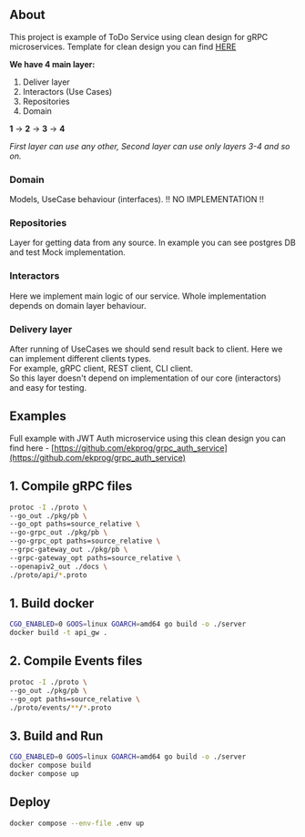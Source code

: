 ## About

This project is example of ToDo Service using clean design for gRPC microservices.
Template for clean design you can find [HERE](https://github.com/ekprog/microservice_clean_design)

**We have 4 main layer:**

1) Deliver layer
2) Interactors (Use Cases)
3) Repositories
4) Domain

**1** -> **2** -> **3** -> **4**

*First layer can use any other, Second layer can use only layers 3-4 and so on.*

### Domain

Models, UseCase behaviour (interfaces).
!! NO IMPLEMENTATION !!

### Repositories

Layer for getting data from any source. In example you can see postgres DB and test Mock implementation.

### Interactors

Here we implement main logic of our service. Whole implementation depends on domain layer behaviour.

### Delivery layer

After running of UseCases we should send result back to client. Here we can implement different clients types. \
For example, gRPC client, REST client, CLI client. \
So this layer doesn't depend on implementation of our core (interactors) and easy for testing.

## Examples

Full example with JWT Auth microservice using this clean design you can find
here - [https://github.com/ekprog/grpc_auth_service](https://github.com/ekprog/grpc_auth_service)

## 1. Compile gRPC files

```bash
protoc -I ./proto \
--go_out ./pkg/pb \
--go_opt paths=source_relative \
--go-grpc_out ./pkg/pb \
--go-grpc_opt paths=source_relative \
--grpc-gateway_out ./pkg/pb \
--grpc-gateway_opt paths=source_relative \
--openapiv2_out ./docs \
./proto/api/*.proto
```


## 1. Build docker
```bash
CGO_ENABLED=0 GOOS=linux GOARCH=amd64 go build -o ./server
docker build -t api_gw .
```

## 2. Compile Events files

```bash
protoc -I ./proto \
--go_out ./pkg/pb \
--go_opt paths=source_relative \
./proto/events/**/*.proto
```

## 3. Build and Run

```bash
CGO_ENABLED=0 GOOS=linux GOARCH=amd64 go build -o ./server
docker compose build
docker compose up
```


## Deploy 
```bash
docker compose --env-file .env up
```